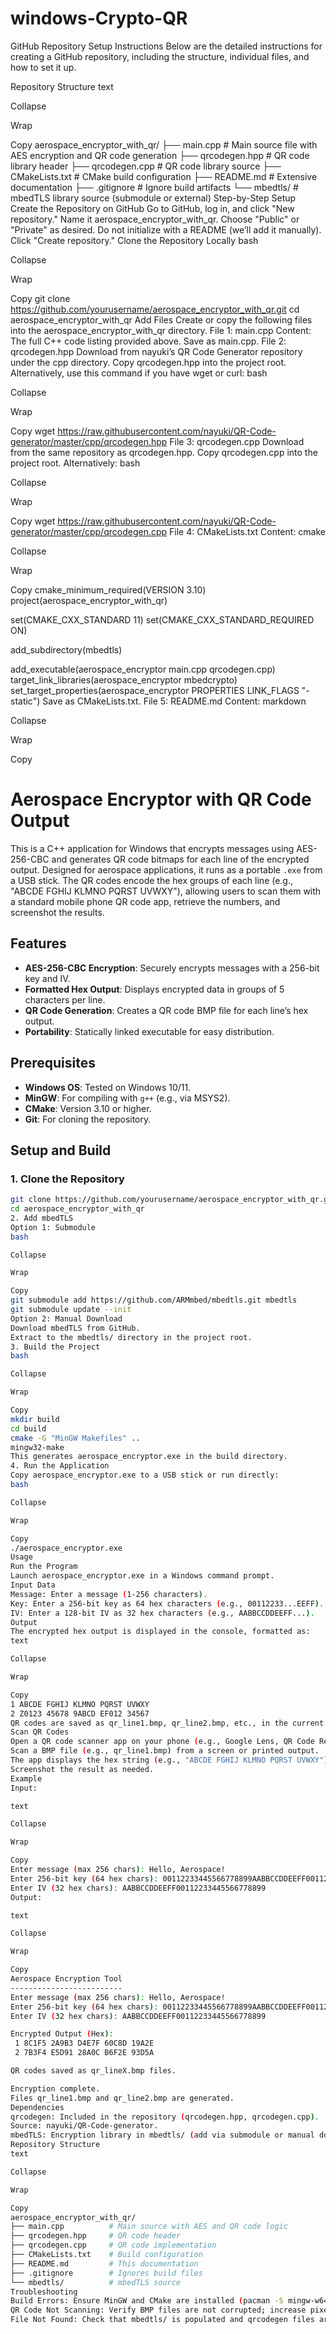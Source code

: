 # windows-Crypto-QR

GitHub Repository Setup Instructions
Below are the detailed instructions for creating a GitHub repository, including the structure, individual files, and how to set it up.

Repository Structure
text

Collapse

Wrap

Copy
aerospace_encryptor_with_qr/
├── main.cpp          # Main source file with AES encryption and QR code generation
├── qrcodegen.hpp     # QR code library header
├── qrcodegen.cpp     # QR code library source
├── CMakeLists.txt    # CMake build configuration
├── README.md         # Extensive documentation
├── .gitignore        # Ignore build artifacts
└── mbedtls/          # mbedTLS library source (submodule or external)
Step-by-Step Setup
Create the Repository on GitHub
Go to GitHub, log in, and click "New repository."
Name it aerospace_encryptor_with_qr.
Choose "Public" or "Private" as desired.
Do not initialize with a README (we’ll add it manually).
Click "Create repository."
Clone the Repository Locally
bash

Collapse

Wrap

Copy
git clone https://github.com/yourusername/aerospace_encryptor_with_qr.git
cd aerospace_encryptor_with_qr
Add Files Create or copy the following files into the aerospace_encryptor_with_qr directory.
File 1: main.cpp
Content: The full C++ code listing provided above.
Save as main.cpp.
File 2: qrcodegen.hpp
Download from nayuki’s QR Code Generator repository under the cpp directory.
Copy qrcodegen.hpp into the project root.
Alternatively, use this command if you have wget or curl:
bash

Collapse

Wrap

Copy
wget https://raw.githubusercontent.com/nayuki/QR-Code-generator/master/cpp/qrcodegen.hpp
File 3: qrcodegen.cpp
Download from the same repository as qrcodegen.hpp.
Copy qrcodegen.cpp into the project root.
Alternatively:
bash

Collapse

Wrap

Copy
wget https://raw.githubusercontent.com/nayuki/QR-Code-generator/master/cpp/qrcodegen.cpp
File 4: CMakeLists.txt
Content:
cmake

Collapse

Wrap

Copy
cmake_minimum_required(VERSION 3.10)
project(aerospace_encryptor_with_qr)

set(CMAKE_CXX_STANDARD 11)
set(CMAKE_CXX_STANDARD_REQUIRED ON)

add_subdirectory(mbedtls)

add_executable(aerospace_encryptor main.cpp qrcodegen.cpp)
target_link_libraries(aerospace_encryptor mbedcrypto)
set_target_properties(aerospace_encryptor PROPERTIES LINK_FLAGS "-static")
Save as CMakeLists.txt.
File 5: README.md
Content:
markdown

Collapse

Wrap

Copy
# Aerospace Encryptor with QR Code Output

This is a C++ application for Windows that encrypts messages using AES-256-CBC and generates QR code bitmaps for each line of the encrypted output. Designed for aerospace applications, it runs as a portable `.exe` from a USB stick. The QR codes encode the hex groups of each line (e.g., "ABCDE FGHIJ KLMNO PQRST UVWXY"), allowing users to scan them with a standard mobile phone QR code app, retrieve the numbers, and screenshot the results.

## Features

- **AES-256-CBC Encryption**: Securely encrypts messages with a 256-bit key and IV.
- **Formatted Hex Output**: Displays encrypted data in groups of 5 characters per line.
- **QR Code Generation**: Creates a QR code BMP file for each line’s hex output.
- **Portability**: Statically linked executable for easy distribution.

## Prerequisites

- **Windows OS**: Tested on Windows 10/11.
- **MinGW**: For compiling with `g++` (e.g., via MSYS2).
- **CMake**: Version 3.10 or higher.
- **Git**: For cloning the repository.

## Setup and Build

### 1. Clone the Repository
```bash
git clone https://github.com/yourusername/aerospace_encryptor_with_qr.git
cd aerospace_encryptor_with_qr
2. Add mbedTLS
Option 1: Submodule
bash

Collapse

Wrap

Copy
git submodule add https://github.com/ARMmbed/mbedtls.git mbedtls
git submodule update --init
Option 2: Manual Download
Download mbedTLS from GitHub.
Extract to the mbedtls/ directory in the project root.
3. Build the Project
bash

Collapse

Wrap

Copy
mkdir build
cd build
cmake -G "MinGW Makefiles" ..
mingw32-make
This generates aerospace_encryptor.exe in the build directory.
4. Run the Application
Copy aerospace_encryptor.exe to a USB stick or run directly:
bash

Collapse

Wrap

Copy
./aerospace_encryptor.exe
Usage
Run the Program
Launch aerospace_encryptor.exe in a Windows command prompt.
Input Data
Message: Enter a message (1-256 characters).
Key: Enter a 256-bit key as 64 hex characters (e.g., 00112233...EEFF).
IV: Enter a 128-bit IV as 32 hex characters (e.g., AABBCCDDEEFF...).
Output
The encrypted hex output is displayed in the console, formatted as:
text

Collapse

Wrap

Copy
1 ABCDE FGHIJ KLMNO PQRST UVWXY
2 Z0123 45678 9ABCD EF012 34567
QR codes are saved as qr_line1.bmp, qr_line2.bmp, etc., in the current directory.
Scan QR Codes
Open a QR code scanner app on your phone (e.g., Google Lens, QR Code Reader).
Scan a BMP file (e.g., qr_line1.bmp) from a screen or printed output.
The app displays the hex string (e.g., "ABCDE FGHIJ KLMNO PQRST UVWXY").
Screenshot the result as needed.
Example
Input:

text

Collapse

Wrap

Copy
Enter message (max 256 chars): Hello, Aerospace!
Enter 256-bit key (64 hex chars): 00112233445566778899AABBCCDDEEFF00112233445566778899AABBCCDDEEFF
Enter IV (32 hex chars): AABBCCDDEEFF00112233445566778899
Output:

text

Collapse

Wrap

Copy
Aerospace Encryption Tool
-------------------------
Enter message (max 256 chars): Hello, Aerospace!
Enter 256-bit key (64 hex chars): 00112233445566778899AABBCCDDEEFF00112233445566778899AABBCCDDEEFF
Enter IV (32 hex chars): AABBCCDDEEFF00112233445566778899

Encrypted Output (Hex):
 1 8C1F5 2A9B3 D4E7F 60C8D 19A2E
 2 7B3F4 E5D91 28A0C B6F2E 93D5A

QR codes saved as qr_lineX.bmp files.

Encryption complete.
Files qr_line1.bmp and qr_line2.bmp are generated.
Dependencies
qrcodegen: Included in the repository (qrcodegen.hpp, qrcodegen.cpp).
Source: nayuki/QR-Code-generator.
mbedTLS: Encryption library in mbedtls/ (add via submodule or manual download).
Repository Structure
text

Collapse

Wrap

Copy
aerospace_encryptor_with_qr/
├── main.cpp          # Main source with AES and QR code logic
├── qrcodegen.hpp     # QR code header
├── qrcodegen.cpp     # QR code implementation
├── CMakeLists.txt    # Build configuration
├── README.md         # This documentation
├── .gitignore        # Ignores build files
└── mbedtls/          # mbedTLS source
Troubleshooting
Build Errors: Ensure MinGW and CMake are installed (pacman -S mingw-w64-x86_64-gcc mingw-w64-x86_64-cmake in MSYS2).
QR Code Not Scanning: Verify BMP files are not corrupted; increase pixel_size in save_qr_to_bmp if needed (e.g., 20).
File Not Found: Check that mbedtls/ is populated and qrcodegen files are present.
